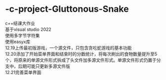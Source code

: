 # -c-project-Gluttonous-Snake
c++结课大作业  
基于visual studio 2022  
使用多字节字符集  
使用easyx库  
12.19上传最初版游戏，一个源文件，只包含贪吃蛇游戏的基本功能  
12.20添加了开始菜单界面和结束时的分数统计，将每次刷出的食物数量提升至5个，将原来的单源文件形式拆成了头文件加多源文件形式。单源文件形式仍置于分支中，后期可能只更新多源文件版  
12.21完善菜单界面
